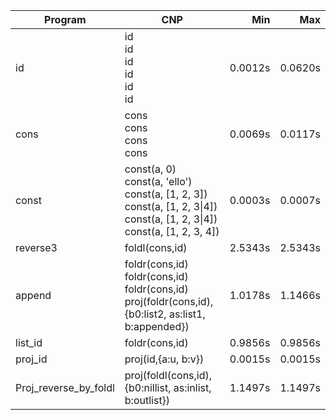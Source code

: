 Program | CNP | Min | Max
--- | --- | ---: | ---:
id | id<br/>id<br/>id<br/>id<br/>id<br/>id | 0.0012s | 0.0620s
cons | cons<br/>cons<br/>cons<br/>cons | 0.0069s | 0.0117s
const | const(a, 0)<br/>const(a, 'ello')<br/>const(a, [1, 2, 3])<br/>const(a, [1, 2, 3\|4])<br/>const(a, [1, 2, 3\|4])<br/>const(a, [1, 2, 3, 4]) | 0.0003s | 0.0007s
reverse3 | foldl(cons,id) | 2.5343s | 2.5343s
append | foldr(cons,id)<br/>foldr(cons,id)<br/>foldr(cons,id)<br/>proj(foldr(cons,id),{b0:list2, as:list1, b:appended}) | 1.0178s | 1.1466s
list_id | foldr(cons,id) | 0.9856s | 0.9856s
proj_id | proj(id,{a:u, b:v}) | 0.0015s | 0.0015s
Proj_reverse_by_foldl | proj(foldl(cons,id),{b0:nillist, as:inlist, b:outlist}) | 1.1497s | 1.1497s
